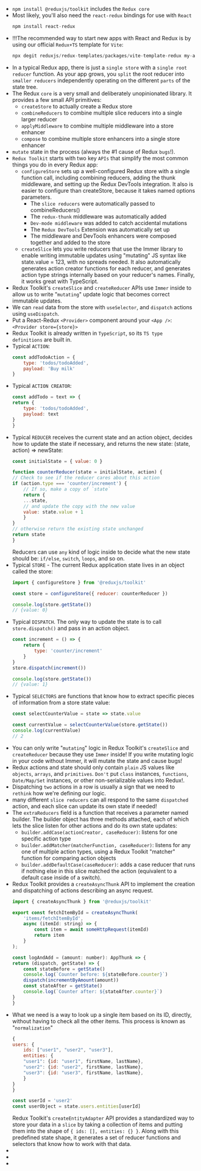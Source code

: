 * `npm install @reduxjs/toolkit` includes the `Redux core`
* Most likely, you'll also need the `react-redux` bindings for use with `React`
    ```js
    npm install react-redux
    ```
* !!!The recommended way to start new apps with React and Redux is by using our official `Redux+TS` template for `Vite`:
    ```js
    npx degit reduxjs/redux-templates/packages/vite-template-redux my-app
    ```
* In a typical Redux app, there is just a `single store` with a `single root reducer` function. As your app grows, you `split` the root reducer into `smaller reducers` independently operating on the different `parts` of the state tree. 
* The Redux `core` is a very small and deliberately unopinionated library. It provides a few small API primitives:
    * `createStore` to actually create a Redux store
    * `combineReducers` to combine multiple slice reducers into a single larger reducer
    * `applyMiddleware` to combine multiple middleware into a store enhancer
    * `compose` to combine multiple store enhancers into a single store enhancer
* `mutate` state in the process (always the #1 cause of Redux `bugs`!).
* `Redux Toolkit` starts with two key `APIs` that simplify the most common things you do in every Redux app:
    * `configureStore` sets up a well-configured Redux store with a single function call, including combining reducers, adding the thunk middleware, and setting up the Redux DevTools integration. It also is easier to configure than createStore, because it takes named options parameters.
        * The `slice reducers` were automatically passed to combineReducers()
        * The `redux-thunk` middleware was automatically added
        * `Dev-mode middleware` was added to catch accidental mutations
        * The `Redux DevTools` Extension was automatically set up
        * The middleware and DevTools enhancers were composed together and added to the store
    * `createSlice` lets you write reducers that use the Immer library to enable writing immutable updates using "mutating" JS syntax like state.value = 123, with no spreads needed. It also automatically generates action creator functions for each reducer, and generates action type strings internally based on your reducer's names. Finally, it works great with TypeScript.
* Redux Toolkit's `createSlice` and `createReducer` APIs use `Immer` inside to allow us to write "`mutating`" update logic that becomes correct immutable updates.
* We can `read` data from the store with `useSelector`, and `dispatch` actions using `useDispatch`.
* Put a React-Redux `<Provider>` component around your `<App />`: `<Provider store={store}>`
* Redux Toolkit is already written in `TypeScript`, so its `TS type definitions` are built in.
* Typical `ACTION`:
    ```js
    const addTodoAction = {
        type: 'todos/todoAdded',
        payload: 'Buy milk'
    }
    ```
* Typical `ACTION CREATOR`:
    ```js
    const addTodo = text => {
    return {
        type: 'todos/todoAdded',
        payload: text
    }
    }
    ```
* Typical `REDUCER` receives the current state and an action object, decides how to update the state if necessary, and returns the new state: (state, action) => newState:
    ```js
    const initialState = { value: 0 }

    function counterReducer(state = initialState, action) {
    // Check to see if the reducer cares about this action
    if (action.type === 'counter/increment') {
        // If so, make a copy of `state`
        return {
        ...state,
        // and update the copy with the new value
        value: state.value + 1
        }
    }
    // otherwise return the existing state unchanged
    return state
    }
    ```
    Reducers can use `any` kind of logic inside to decide what the new state should be: `if/else`, `switch`, `loops`, and so on.
* Typical `STORE` - The current Redux application state lives in an object called the store:
    ```jsx
    import { configureStore } from '@reduxjs/toolkit'

    const store = configureStore({ reducer: counterReducer })

    console.log(store.getState())
    // {value: 0}
    ```
* Typical `DISPATCH`. The only way to update the state is to call `store.dispatch()` and pass in an action object.
    ```js
    const increment = () => {
        return {
            type: 'counter/increment'
        }
    }
    store.dispatch(increment())

    console.log(store.getState())
    // {value: 1}
    ```
* Typical `SELECTORS` are functions that know how to extract specific pieces of information from a store state value:
    ```js
    const selectCounterValue = state => state.value

    const currentValue = selectCounterValue(store.getState())
    console.log(currentValue)
    // 2
    ```
* You can only write "`mutating`" logic in Redux Toolkit's `createSlice` and `createReducer` because they use `Immer` inside! If you write mutating logic in your code without Immer, it will mutate the state and cause bugs!
* Redux actions and state should only contain `plain` JS values like `objects`, `arrays`, and `primitives`. `Don't` put `class` instances, `functions`, `Date/Map/Set` instances, or other non-serializable values into Redux!.
* Dispatching `two` actions in a row is usually a sign that we need to `rethink` how we're defining our logic.
* many different `slice reducers` can all respond to the same `dispatched` action, and each slice can update its own state if needed!
* The `extraReducers` field is a function that receives a parameter named builder. The builder object has three methods attached, each of which lets the slice listen for other actions and do its own state updates:
    * `builder.addCase(actionCreator, caseReducer)`: listens for one specific action type
    * `builder.addMatcher(matcherFunction, caseReducer)`: listens for any one of multiple action types, using a Redux Toolkit "matcher" function for comparing action objects
    * `builder.addDefaultCase(caseReducer)`: adds a case reducer that runs if nothing else in this slice matched the action (equivalent to a default case inside of a switch).
* Redux Toolkit provides a `createAsyncThunk` API to implement the creation and dispatching of actions describing an async request.
    ```js
    import { createAsyncThunk } from '@reduxjs/toolkit'

    export const fetchItemById = createAsyncThunk(
        'items/fetchItemById',
        async (itemId: string) => {
            const item = await someHttpRequest(itemId)
            return item
        }
    );
    ```
    ```js
    const logAndAdd = (amount: number): AppThunk => {
    return (dispatch, getState) => {
        const stateBefore = getState()
        console.log(`Counter before: ${stateBefore.counter}`)
        dispatch(incrementByAmount(amount))
        const stateAfter = getState()
        console.log(`Counter after: ${stateAfter.counter}`)
    }
    }
    ```
* What we need is a way to look up a single item based on its ID, directly, without having to check all the other items. This process is known as "`normalization`"
    ```js
    {
    users: {
        ids: ["user1", "user2", "user3"],
        entities: {
        "user1": {id: "user1", firstName, lastName},
        "user2": {id: "user2", firstName, lastName},
        "user3": {id: "user3", firstName, lastName},
        }
    }
    }
    ```
    ```js
    const userId = 'user2'
    const userObject = state.users.entities[userId]
    ```
    Redux Toolkit's `createEntityAdapter` API provides a standardized way to store your data in a `slice` by taking a collection of items and putting them into the shape of `{ ids: [], entities: {} }`. Along with this predefined state shape, it generates a set of reducer functions and selectors that know how to work with that data.
* 
* 
* 